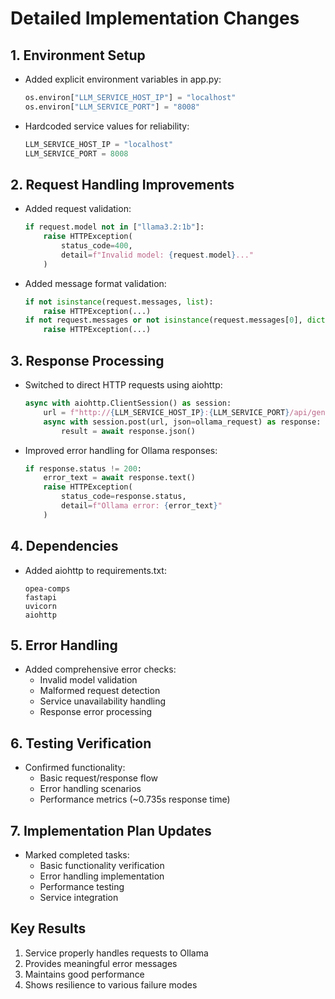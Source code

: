 # Detailed Implementation Changes

## 1. Environment Setup
- Added explicit environment variables in app.py:
  ```python
  os.environ["LLM_SERVICE_HOST_IP"] = "localhost"
  os.environ["LLM_SERVICE_PORT"] = "8008"
  ```
- Hardcoded service values for reliability:
  ```python
  LLM_SERVICE_HOST_IP = "localhost"
  LLM_SERVICE_PORT = 8008
  ```

## 2. Request Handling Improvements
- Added request validation:
  ```python
  if request.model not in ["llama3.2:1b"]:
      raise HTTPException(
          status_code=400,
          detail=f"Invalid model: {request.model}..."
      )
  ```
- Added message format validation:
  ```python
  if not isinstance(request.messages, list):
      raise HTTPException(...)
  if not request.messages or not isinstance(request.messages[0], dict):
      raise HTTPException(...)
  ```

## 3. Response Processing
- Switched to direct HTTP requests using aiohttp:
  ```python
  async with aiohttp.ClientSession() as session:
      url = f"http://{LLM_SERVICE_HOST_IP}:{LLM_SERVICE_PORT}/api/generate"
      async with session.post(url, json=ollama_request) as response:
          result = await response.json()
  ```
- Improved error handling for Ollama responses:
  ```python
  if response.status != 200:
      error_text = await response.text()
      raise HTTPException(
          status_code=response.status,
          detail=f"Ollama error: {error_text}"
      )
  ```

## 4. Dependencies
- Added aiohttp to requirements.txt:
  ```text
  opea-comps
  fastapi
  uvicorn
  aiohttp
  ```

## 5. Error Handling
- Added comprehensive error checks:
  - Invalid model validation
  - Malformed request detection
  - Service unavailability handling
  - Response error processing

## 6. Testing Verification
- Confirmed functionality:
  - Basic request/response flow
  - Error handling scenarios
  - Performance metrics (~0.735s response time)

## 7. Implementation Plan Updates
- Marked completed tasks:
  - Basic functionality verification
  - Error handling implementation
  - Performance testing
  - Service integration

## Key Results
1. Service properly handles requests to Ollama
2. Provides meaningful error messages
3. Maintains good performance
4. Shows resilience to various failure modes 